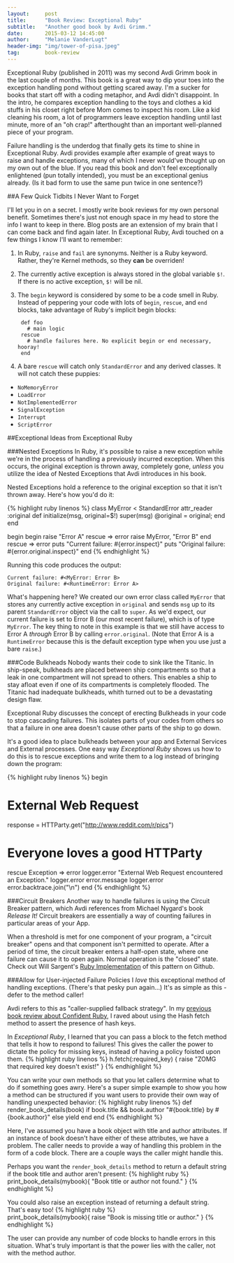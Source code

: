 ```yaml
---
layout:     post
title:      "Book Review: Exceptional Ruby"
subtitle:   "Another good book by Avdi Grimm."
date:       2015-03-12 14:45:00
author:     "Melanie VanderLugt"
header-img: "img/tower-of-pisa.jpeg"
tag:        book-review
---
```


Exceptional Ruby (published in 2011) was my second Avdi Grimm book in the last couple of months. This book is a great way to dip your toes into the exception handling pond without getting scared away. I'm a sucker for books that start off with a coding metaphor, and Avdi didn't disappoint. In the intro, he compares exception handling to the toys and clothes a kid stuffs in his closet right before Mom comes to inspect his room. Like a kid cleaning his room, a lot of programmers leave exception handling until last minute, more of an "oh crap!" afterthought than an important well-planned piece of your program. 

Failure handling is the underdog that finally gets its time to shine in Exceptional Ruby. Avdi provides example after example of great ways to raise and handle exceptions, many of which I never would've thought up on my own out of the blue. If you read this book and don't feel exceptionally enlightened (pun totally intended), you must be an exceptional genius already. (Is it bad form to use the same pun twice in one sentence?)


##A Few Quick Tidbits I Never Want to Forget

I'll let you in on a secret. I mostly write book reviews for my own personal benefit. Sometimes there's just not enough space in my head to store the info I want to keep in there. Blog posts are an extension of my brain that I can come back and find again later. In Exceptional Ruby, Avdi touched on a few things I know I'll want to remember:

1. In Ruby, `raise` and `fail` are synonyms. Neither is a Ruby keyword. Rather, they're Kernel methods, so they **can** be overriden!
2. The currently active exception is always stored in the global variable `$!`. If there is no active exception, `$!` will be nil.
3. The `begin` keyword is considered by some to be a code smell in Ruby. Instead of peppering your code with lots of `begin`, `rescue`, and `end` blocks, take advantage of Ruby's implicit begin blocks:
        
        def foo
          # main logic
        rescue 
          # handle failures here. No explicit begin or end necessary, hooray!
        end

4. A bare `rescue` will catch only `StandardError` and any derived classes. It will not catch these puppies:
  * `NoMemoryError`
  * `LoadError`
  * `NotImplementedError`
  * `SignalException`
  * `Interrupt`
  * `ScriptError`

##Exceptional Ideas from Exceptional Ruby

###Nested Exceptions
In Ruby, it's possible to raise a new exception while we're in the process of handling a previously incurred exception. When this occurs, the original exception is thrown away, completely gone, *unless* you utilize the idea of Nested Exceptions that Avdi introduces in his book.

Nested Exceptions hold a reference to the original exception so that it isn't thrown away. Here's how you'd do it: 

{% highlight ruby linenos %}
class MyError < StandardError
  attr_reader :original
  def initialize(msg, original=$!)
    super(msg)
    @original = original; 
  end
end

begin 
  begin
    raise "Error A" 
  rescue => error
    raise MyError, "Error B" 
  end
rescue => error
  puts "Current failure: #{error.inspect}"
  puts "Original failure: #{error.original.inspect}"
end
{% endhighlight %}

Running this code produces the output:

    Current failure: #<MyError: Error B>
    Original failure: #<RuntimeError: Error A>

What's happening here? We created our own error class called `MyError` that stores any currently active exception in `original` and sends `msg` up to its parent `StandardError` object via the call to `super`. As we'd expect, our current failure is set to Error B (our most recent failure), which is of type `MyError`. The key thing to note in this example is that we still have access to Error A *through* Error B by calling `error.original`. (Note that Error A is a `RuntimeError` because this is the default exception type when you use just a bare `raise`.)

###Code Bulkheads
Nobody wants their code to sink like the Titanic. In ship-speak, bulkheads are placed between ship compartments so that a leak in one compartment will not spread to others. This enables a ship to stay afloat even if one of its compartments is completely flooded. The Titanic had inadequate bulkheads, whith turned out to be a devastating design flaw.

Exceptional Ruby discusses the concept of erecting Bulkheads in your code to stop cascading failures. This isolates parts of your codes from others so that a failure in one area doesn't cause other parts of the ship to go down. 

It's a good idea to place bulkheads between your app and External Services and External processes. One easy way *Exceptional Ruby* shows us how to do this is to rescue exceptions and write them to a log instead of bringing down the program:

{% highlight ruby linenos %}
begin
  # External Web Request
  response = HTTParty.get("http://www.reddit.com/r/pics")
  # Everyone loves a good HTTParty
rescue Exception => error
  logger.error "External Web Request encountered an Exception."
  logger.error error.message
  logger.error error.backtrace.join("\n")
end
{% endhighlight %}

###Circuit Breakers
Another way to handle failures is using the Circuit Breaker pattern, which Avdi references from Michael Nygard's book <em>Release It!</em> Circuit breakers are essentially a way of counting failures in particular areas of your App. 

When a threshold is met for one component of your program, a "circuit breaker" opens and that component isn't permitted to operate. After a period of time, the circuit breaker enters a half-open state, where one failure can cause it to open again. Normal operation is the "closed" state. Check out Will Sargent's <a href="https://github.com/wsargent/circuit_breaker">Ruby Implementation</a>  of this pattern on Github.


###Allow for User-injected Failure Policies
I *love* this exceptional method of handling exceptions. (There's that pesky pun again...) It's as simple as this - defer to the method caller!

Avdi refers to this as "caller-supplied fallback strategy". In my <a href="{{ site.url }}/2015/02/02/book-review-confident-ruby/">previous book review about Confident Ruby</a>, I raved about using the Hash fetch method to assert the presence of hash keys. 

In *Exceptional Ruby*, I learned that you can pass a block to the fetch method that tells it how to respond to failures! This gives the caller the power to dictate the policy for missing keys, instead of having a policy foisted upon them.
{% highlight ruby linenos %}
h.fetch(:required_key) {
  raise "ZOMG that required key doesn't exist!" 
}
{% endhighlight %}

You can write your own methods so that you let callers determine what to do if something goes awry. Here's a super simple example to show you how a method can be structured if you want users to provide their own way of handling unexpected behavior:
{% highlight ruby linenos %}
def render_book_details(book)
  if book.title && book.author
    "#{book.title} by #{book.author}"
  else
    yield
  end
end
{% endhighlight %}

Here, I've assumed you have a book object with title and author attributes. If an instance of book doesn't have either of these attributes, we have a problem. The caller needs to provide a way of handling this problem in the form of a code block. There are a couple ways the caller might handle this.

Perhaps you want the `render_book_details` method to return a default string if the book title and author aren't present:
{% highlight ruby %}
print_book_details(mybook){ "Book title or author not found." }
{% endhighlight %}

You could also raise an exception instead of returning a default string. That's easy too!
{% highlight ruby %}  
print_book_details(mybook){ raise "Book is missing title or author." }
{% endhighlight %}

The user can provide any number of code blocks to handle errors in this situation. What's truly important is that the power lies with the caller, not with the method author.